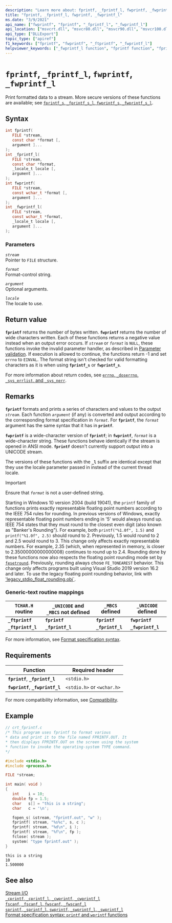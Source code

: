 ```yaml
---
description: "Learn more about: fprintf, _fprintf_l, fwprintf, _fwprintf_l"
title: "fprintf, _fprintf_l, fwprintf, _fwprintf_l"
ms.date: "3/9/2021"
api_name: ["fwprintf", "fprintf", "_fprintf_l", "_fwprintf_l"]
api_location: ["msvcrt.dll", "msvcr80.dll", "msvcr90.dll", "msvcr100.dll", "msvcr100_clr0400.dll", "msvcr110.dll", "msvcr110_clr0400.dll", "msvcr120.dll", "msvcr120_clr0400.dll", "ucrtbase.dll"]
api_type: ["DLLExport"]
topic_type: ["apiref"]
f1_keywords: ["fprintf", "fwprintf", "_ftprintf", "_fwprintf_l"]
helpviewer_keywords: ["_fwprintf_l function", "fprintf function", "fprintf_l function", "_fprintf_l function", "_ftprintf function", "fwprintf function", "ftprintf_l function", "ftprintf function", "_fwprintf_l function", "_ftprintf_l function", "print formatted data to streams", "fwprintf_l function"]
---
```

# `fprintf`, `_fprintf_l`, `fwprintf`, `_fwprintf_l`

Print formatted data to a stream. More secure versions of these functions are available; see [`fprintf_s`, `_fprintf_s_l`, `fwprintf_s`, `_fwprintf_s_l`](fprintf-s-fprintf-s-l-fwprintf-s-fwprintf-s-l.md).

## Syntax

```C
int fprintf(
   FILE *stream,
   const char *format [,
   argument ]...
);
int _fprintf_l(
   FILE *stream,
   const char *format,
   _locale_t locale [,
   argument ]...
);
int fwprintf(
   FILE *stream,
   const wchar_t *format [,
   argument ]...
);
int _fwprintf_l(
   FILE *stream,
   const wchar_t *format,
   _locale_t locale [,
   argument ]...
);
```

### Parameters

*`stream`*\
Pointer to `FILE` structure.

*`format`*\
Format-control string.

*`argument`*\
Optional arguments.

*`locale`*\
The locale to use.

## Return value

**`fprintf`** returns the number of bytes written. **`fwprintf`** returns the number of wide characters written. Each of these functions returns a negative value instead when an output error occurs. If *`stream`* or *`format`* is `NULL`, these functions invoke the invalid parameter handler, as described in [Parameter validation](../parameter-validation.md). If execution is allowed to continue, the functions return -1 and set `errno` to `EINVAL`. The format string isn't checked for valid formatting characters as it is when using **`fprintf_s`** or **`fwprintf_s`**.

For more information about return codes, see [`errno`, `_doserrno`, `_sys_errlist`, and `_sys_nerr`](../errno-doserrno-sys-errlist-and-sys-nerr.md).

## Remarks

**`fprintf`** formats and prints a series of characters and values to the output *`stream`*. Each function *`argument`* (if any) is converted and output according to the corresponding format specification in *`format`*. For **`fprintf`**, the *`format`* argument has the same syntax that it has in **`printf`**.

**`fwprintf`** is a wide-character version of **`fprintf`**; in **`fwprintf`**, *`format`* is a wide-character string. These functions behave identically if the stream is opened in ANSI mode. **`fprintf`** doesn't currently support output into a UNICODE stream.

The versions of these functions with the **`_l`** suffix are identical except that they use the locale parameter passed in instead of the current thread locale.

> [!IMPORTANT]
> Ensure that *`format`* is not a user-defined string.
>
> Starting in Windows 10 version 2004  (build 19041), the `printf` family of functions prints exactly representable floating point numbers according to the IEEE 754 rules for rounding. In previous versions of Windows, exactly representable floating point numbers ending in '5' would always round up. IEEE 754 states that they must round to the closest even digit (also known as "Banker's Rounding"). For example, both `printf("%1.0f", 1.5)` and `printf("%1.0f", 2.5)` should round to 2. Previously, 1.5 would round to 2 and 2.5 would round to 3. This change only affects exactly representable numbers. For example, 2.35 (which, when represented in memory, is closer to 2.35000000000000008) continues to round up to 2.4. Rounding done by these functions now also respects the floating point rounding mode set by [`fesetround`](fegetround-fesetround2.md). Previously, rounding always chose `FE_TONEAREST` behavior. This change only affects programs built using Visual Studio 2019 version 16.2 and later. To use the legacy floating point rounding behavior, link with ['legacy_stdio_float_rounding.obj`](../link-options.md).

### Generic-text routine mappings

| `TCHAR.H` routine | `_UNICODE` and `_MBCS` not defined | `_MBCS` defined | `_UNICODE` defined |
|---|---|---|---|
| **`_ftprintf`** | **`fprintf`** | **`fprintf`** | **`fwprintf`** |
| **`_ftprintf_l`** | **`_fprintf_l`** | **`_fprintf_l`** | **`_fwprintf_l`** |

For more information, see [Format specification syntax](../format-specification-syntax-printf-and-wprintf-functions.md).

## Requirements

| Function | Required header |
|---|---|
| **`fprintf`**, **`_fprintf_l`** | `<stdio.h>` |
| **`fwprintf`**, **`_fwprintf_l`** | `<stdio.h>` or `<wchar.h>` |

For more compatibility information, see [Compatibility](../compatibility.md).

## Example

```C
// crt_fprintf.c
/* This program uses fprintf to format various
* data and print it to the file named FPRINTF.OUT. It
* then displays FPRINTF.OUT on the screen using the system
* function to invoke the operating-system TYPE command.
*/

#include <stdio.h>
#include <process.h>

FILE *stream;

int main( void )
{
   int    i = 10;
   double fp = 1.5;
   char   s[] = "this is a string";
   char   c = '\n';

   fopen_s( &stream, "fprintf.out", "w" );
   fprintf( stream, "%s%c", s, c );
   fprintf( stream, "%d\n", i );
   fprintf( stream, "%f\n", fp );
   fclose( stream );
   system( "type fprintf.out" );
}
```

```Output
this is a string
10
1.500000
```

## See also

[Stream I/O](../stream-i-o.md)\
[`_cprintf`, `_cprintf_l`, `_cwprintf`, `_cwprintf_l`](cprintf-cprintf-l-cwprintf-cwprintf-l.md)\
[`fscanf`, `_fscanf_l`, `fwscanf`, `_fwscanf_l`](fscanf-fscanf-l-fwscanf-fwscanf-l.md)\
[`sprintf`, `_sprintf_l`, `swprintf`, `_swprintf_l`, `_swprintf_l`](sprintf-sprintf-l-swprintf-swprintf-l-swprintf-l.md)\
[Format specification syntax: `printf` and `wprintf` functions](../format-specification-syntax-printf-and-wprintf-functions.md)
